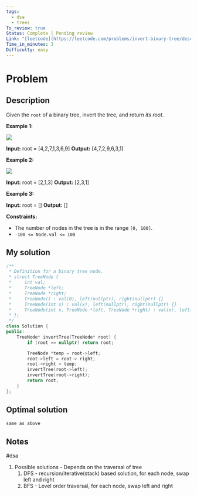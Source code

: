 ```yaml
---
tags:
  - dsa
  - trees
To_review: true
Status: Complete | Pending review
Link: "[leetcode](https://leetcode.com/problems/invert-binary-tree/description/)"
Time_in_minutes: 3
Difficulty: easy
---
```

# Problem
## Description
Given the `root` of a binary tree, invert the tree, and return _its root_.

**Example 1:**

![](https://assets.leetcode.com/uploads/2021/03/14/invert1-tree.jpg)

**Input:** root = [4,2,7,1,3,6,9]
**Output:** [4,7,2,9,6,3,1]

**Example 2:**

![](https://assets.leetcode.com/uploads/2021/03/14/invert2-tree.jpg)

**Input:** root = [2,1,3]
**Output:** [2,3,1]

**Example 3:**

**Input:** root = []
**Output:** []

**Constraints:**

- The number of nodes in the tree is in the range `[0, 100]`.
- `-100 <= Node.val <= 100`
## My solution
```cpp
/**
 * Definition for a binary tree node.
 * struct TreeNode {
 *     int val;
 *     TreeNode *left;
 *     TreeNode *right;
 *     TreeNode() : val(0), left(nullptr), right(nullptr) {}
 *     TreeNode(int x) : val(x), left(nullptr), right(nullptr) {}
 *     TreeNode(int x, TreeNode *left, TreeNode *right) : val(x), left(left), right(right) {}
 * };
 */
class Solution {
public:
    TreeNode* invertTree(TreeNode* root) {
        if (root == nullptr) return root;

        TreeNode *temp = root->left;
        root->left = root-> right;
        root->right = temp;
        invertTree(root->left);
        invertTree(root->right);
        return root;
    }
};
```
## Optimal solution
```cpp
same as above
```
## Notes
#dsa
1. Possible solutions - Depends on the traversal of tree
	1. DFS - recursion/iterative(stack) based solution, for each node, swap left and right
	2. BFS - Level order traversal, for each node, swap left and right